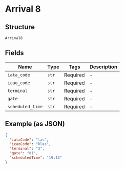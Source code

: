 
# Arrival 8

## Structure

`Arrival8`

## Fields

| Name | Type | Tags | Description |
|  --- | --- | --- | --- |
| `iata_code` | `str` | Required | - |
| `icao_code` | `str` | Required | - |
| `terminal` | `str` | Required | - |
| `gate` | `str` | Required | - |
| `scheduled_time` | `str` | Required | - |

## Example (as JSON)

```json
{
  "iataCode": "las",
  "icaoCode": "klas",
  "terminal": "3",
  "gate": "d1",
  "scheduledTime": "19:13"
}
```

